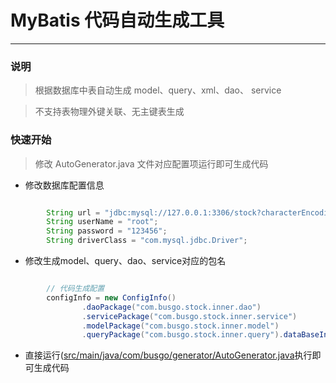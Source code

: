 # MyBatis 代码自动生成工具

******

### 说明

>   根据数据库中表自动生成 model、query、xml、dao、 service

>   不支持表物理外键关联、无主键表生成

### 快速开始

> 修改 AutoGenerator.java 文件对应配置项运行即可生成代码 

*   修改数据库配置信息

```java

        String url = "jdbc:mysql://127.0.0.1:3306/stock?characterEncoding=utf8&zeroDateTimeBehavior=convertToNull";
        String userName = "root";
        String password = "123456";
        String driverClass = "com.mysql.jdbc.Driver";

```
    
*   修改生成model、query、dao、service对应的包名

```java

        // 代码生成配置
        configInfo = new ConfigInfo()
                .daoPackage("com.busgo.stock.inner.dao")
                .servicePackage("com.busgo.stock.inner.service")
                .modelPackage("com.busgo.stock.inner.model")
                .queryPackage("com.busgo.stock.inner.query").dataBaseInfo(dataBaseInfo).saveDir("stock");

```

*   直接运行([src/main/java/com/busgo/generator/AutoGenerator.java]()执行即可生成代码




 

